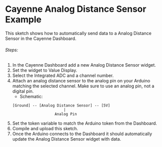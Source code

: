 # Cayenne Analog Distance Sensor Example

This sketch shows how to automatically send data to a Analog Distance Sensor in the Cayenne Dashboard.

###### Steps:
1. In the Cayenne Dashboard add a new Analog Distance Sensor widget.
2. Set the widget to Value Display.
3. Select the Integrated ADC and a channel number.
4. Attach an analog distance sensor to the analog pin on your Arduino matching the selected channel.
   Make sure to use an analog pin, not a digital pin.
   * Schematic:
   ```
   [Ground] -- [Analog Distance Sensor] -- [5V]
                          |
                      Analog Pin
   ```
5. Set the token variable to match the Arduino token from the Dashboard.
6. Compile and upload this sketch.
7. Once the Arduino connects to the Dashboard it should automatically update the Analog Distance Sensor widget with data.